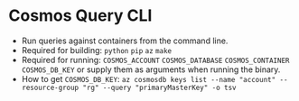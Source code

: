 # Cosmos Query CLI

- Run queries against containers from the command line.
- Required for building: `python` `pip` `az` `make`
- Required for running: `COSMOS_ACCOUNT` `COSMOS_DATABASE` `COSMOS_CONTAINER` `COSMOS_DB_KEY` or supply them as arguments when running the binary.
- How to get `COSMOS_DB_KEY`: `az cosmosdb keys list --name "account" --resource-group "rg" --query "primaryMasterKey" -o tsv`
